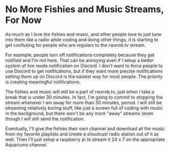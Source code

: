 # No More Fishies and Music Streams, For Now

As much as I love the fishies and music, and other people love to just
tune into them like a radio while coding and doing other things, it is
starting to get confusing for people who are regulars to the rwxrob.tv
stream. 

For example, people turn off notifications completely because they get
notified and I'm not here. That can be annoying even if I setup a better
system of live mode notification on Discord. I don't want to force
people to use Discord to get notifications, but if they want more
precise notifications setting them up on Discord is the easiest way for
most people. The priority is creating meaningful notifications.

The fishies and music will still be a part of rwxrob.tv, just when I
take a break that is under 30 minutes. In fact, I'm going to commit to
stopping the stream whenever I am away for more than 30 minutes, period.
I will still be streaming relatively boring stuff, like just a screen
full of coding with music in the background, but there won't be any more
"away" streams (even though I will still send the notification.

Eventually, I'll give the fishies their own channel and download all the
music from my favorite playlists and create a shoutcast radio station
out of it as well. Then I'll just setup a raspberry pi to stream it 24 x 7
on the appropriate Aquariums channel. 
